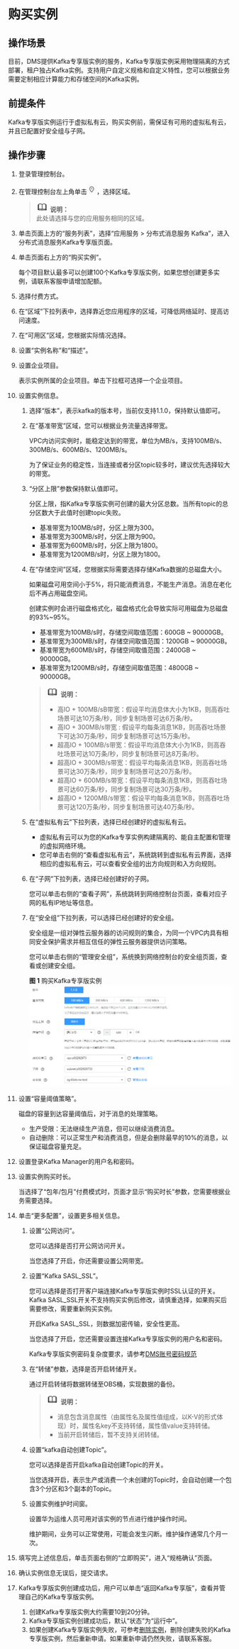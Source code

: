 # 购买实例<a name="ZH-CN_TOPIC_0169047446"></a>

## 操作场景<a name="section66578044"></a>

目前，DMS提供Kafka专享版实例的服务，Kafka专享版实例采用物理隔离的方式部署，租户独占Kafka实例。支持用户自定义规格和自定义特性，您可以根据业务需要定制相应计算能力和存储空间的Kafka实例。

## 前提条件<a name="section62331491"></a>

Kafka专享版实例运行于虚拟私有云，购买实例前，需保证有可用的虚拟私有云，并且已配置好安全组与子网。

## 操作步骤<a name="section1474721314405"></a>

1.  登录管理控制台。
2.  在管理控制台左上角单击![](figures/icon-region.png)，选择区域。

    >![](public_sys-resources/icon-note.gif) **说明：**   
    >此处请选择与您的应用服务相同的区域。  

3.  单击页面上方的“服务列表”，选择“应用服务 \> 分布式消息服务 Kafka”，进入分布式消息服务Kafka专享版页面。
4.  单击页面右上方的“购买实例”。

    每个项目默认最多可以创建100个Kafka专享版实例，如果您想创建更多实例，请联系客服申请增加配额。

5.  选择付费方式。
6.  在“区域”下拉列表中，选择靠近您应用程序的区域，可降低网络延时、提高访问速度。
7.  在“可用区”区域，您根据实际情况选择。
8.  设置“实例名称”和“描述”。
9.  设置企业项目。

    表示实例所属的企业项目。单击下拉框可选择一个企业项目。

10. 设置实例信息。
    1.  选择“版本”，表示kafka的版本号，当前仅支持1.1.0，保持默认值即可。
    2.  在“基准带宽”区域，您可以根据业务流量选择带宽。

        VPC内访问实例时，能稳定达到的带宽，单位为MB/s，支持100MB/s、300MB/s、600MB/s、1200MB/s。

        为了保证业务的稳定性，当连接或者分区topic较多时，建议优先选择较大的带宽。

    3.  “分区上限”参数保持默认值即可。

        分区上限，指Kafka专享版实例可创建的最大分区总数。当所有topic的总分区数大于此值时创建topic失败。

        -   基准带宽为100MB/s时，分区上限为300。
        -   基准带宽为300MB/s时，分区上限为900。
        -   基准带宽为600MB/s时，分区上限为1800。
        -   基准带宽为1200MB/s时，分区上限为1800。

    4.  在“存储空间”区域，您根据实际需要选择存储Kafka数据的总磁盘大小。

        如果磁盘可用空间小于5%，将只能消费消息，不能生产消息。消息在老化后不再占用磁盘空间。

        创建实例时会进行磁盘格式化，磁盘格式化会导致实际可用磁盘为总磁盘的93%\~95%。

        -   基准带宽为100MB/s时，存储空间取值范围：600GB \~ 90000GB。
        -   基准带宽为300MB/s时，存储空间取值范围：1200GB \~ 90000GB。
        -   基准带宽为600MB/s时，存储空间取值范围：2400GB \~ 90000GB。
        -   基准带宽为1200MB/s时，存储空间取值范围：4800GB \~ 90000GB。

        >![](public_sys-resources/icon-note.gif) **说明：**   
        >-   高IO + 100MB/sB带宽：假设平均消息体大小为1KB，则高吞吐场景可达10万条/秒，同步复制场景可达6万条/秒。  
        >-   高IO + 300MB/s带宽 :  假设平均每条消息1KB，则高吞吐场景下可达30万条/秒，同步复制场景可达15万条/秒。  
        >-   超高IO + 100MB/s带宽：假设平均消息体大小为1KB，则高吞吐场景可达10万条/秒，同步复制场景可达8万条/秒。  
        >-   超高IO + 300MB/s带宽：假设平均每条消息1KB，则高吞吐场景可达30万条/秒，同步复制场景可达20万条/秒。  
        >-   超高IO + 600MB/s带宽：假设平均每条消息1KB，则高吞吐场景可达60万条/秒，同步复制场景可达30万条/秒。  
        >-   超高IO + 1200MB/s带宽：假设平均每条消息1KB，则高吞吐场景可达120万条/秒，同步复制场景可达40万条/秒。  

    5.  在“虚拟私有云”下拉列表，选择已经创建好的虚拟私有云。
        -   虚拟私有云可以为您的Kafka专享实例构建隔离的、能自主配置和管理的虚拟网络环境。
        -   您可单击右侧的“查看虚拟私有云”，系统跳转到虚拟私有云界面，选择相应的虚拟私有云，可以查看安全组的出方向规则和入方向规则。

    6.  在“子网”下拉列表，选择已经创建好的子网。

        您可以单击右侧的“查看子网”，系统跳转到网络控制台页面，查看对应子网的私有IP地址等信息。

    7.  在“安全组”下拉列表，可以选择已经创建好的安全组。

        安全组是一组对弹性云服务器的访问规则的集合，为同一个VPC内具有相同安全保护需求并相互信任的弹性云服务器提供访问策略。

        您可以单击右侧的“管理安全组”，系统换到网络控制台的安全组页面，查看或创建安全组。

        **图 1**  购买Kafka专享版实例<a name="fig16974145414282"></a>  
        ![](figures/购买Kafka专享版实例.png "购买Kafka专享版实例")

11. 设置“容量阈值策略”。

    磁盘的容量到达容量阈值后，对于消息的处理策略。

    -   生产受限：无法继续生产消息，但可以继续消费消息。
    -   自动删除：可以正常生产和消费消息，但是会删除最早的10%的消息，以保证磁盘容量充足。

12. 设置登录Kafka Manager的用户名和密码。
13. 设置实例购买时长。

    当选择了“包年/包月”付费模式时，页面才显示“购买时长”参数，您需要根据业务需要选择。

14. 单击“更多配置”，设置更多相关信息。
    1.  设置“公网访问”。

        您可以选择是否打开公网访问开关。

        当您选择了开启，你还需要设置公网带宽。

    2.  设置“Kafka SASL\_SSL”。

        您可以选择是否打开客户端连接Kafka专享版实例时SSL认证的开关。Kafka SASL\_SSL开关不支持购买实例后修改，请慎重选择，如果购买后需要修改，需要重新购买实例。

        开启Kafka SASL\_SSL，则数据加密传输，安全性更高。

        当您选择了开启，您还需要设置连接Kafka专享版实例的用户名和密码。

        Kafka专享版实例密码复杂度要求，请参考[DMS账号密码规范](https://support.huaweicloud.com/kafka_faq/kafka-faq-190416001.html)

    3.  在“转储”参数，选择是否开启转储开关。

        通过开启转储将数据转储至OBS桶，实现数据的备份。

        >![](public_sys-resources/icon-note.gif) **说明：**   
        >-   消息包含消息属性（由属性名及属性值组成，以K-V的形式体现）时，属性名key不支持转储，属性值value支持转储。  
        >-   当前开启转储后，暂不支持关闭转储。  

    4.  设置“kafka自动创建Topic”。

        您可以选择是否开启kafka自动创建Topic的开关。

        当您选择开启，表示生产或消费一个未创建的Topic时，会自动创建一个包含3个分区和3个副本的Topic。

    5.  设置实例维护时间窗。

        设置华为运维人员可用对该实例的节点进行维护操作时间。

        维护期间，业务可以正常使用，可能会发生闪断。维护操作通常几个月一次。

15. 填写完上述信息后，单击页面右侧的“立即购买”，进入“规格确认”页面。
16. 确认实例信息无误后，提交请求。
17. Kafka专享版实例创建成功后，用户可以单击“返回Kafka专享版”，查看并管理自己的Kafka专享版实例。
    1.  创建Kafka专享版实例大约需要10到20分钟。
    2.  Kafka专享版实例创建成功后，默认“状态”为“运行中”。
    3.  如果创建Kafka专享版实例失败，可参考[删除实例](删除实例.md)，删除创建失败的Kafka专享版实例，然后重新申请。如果重新申请仍然失败，请联系客服。


